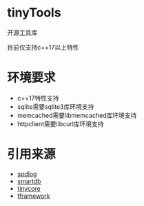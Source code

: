 # tinyTools

开源工具库

目前仅支持c++17以上特性


# 环境要求

* c++17特性支持
* sqlite需要sqlite3库环境支持
* memcached需要libmemcached库环境支持
* httpclient需要libcurl库环境支持



#  引用来源

* [spdlog](https://github.com/gabime/spdlog)
* [smartdb](https://github.com/chxuan/smartdb)
* [tinycore](https://github.com/yuwenyong/tinycore)
* [tframework](https://coding.net/u/komore/p/tframework/git)
